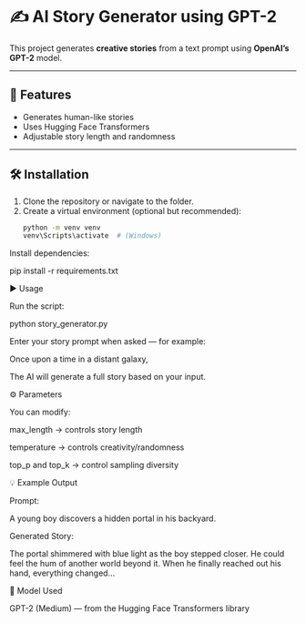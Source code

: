 # ✍️ AI Story Generator using GPT-2

This project generates **creative stories** from a text prompt using **OpenAI’s GPT-2** model.

---

## 🧠 Features
- Generates human-like stories
- Uses Hugging Face Transformers
- Adjustable story length and randomness

---

## 🛠️ Installation
1. Clone the repository or navigate to the folder.
2. Create a virtual environment (optional but recommended):
   ```bash
   python -m venv venv
   venv\Scripts\activate  # (Windows)

Install dependencies:

pip install -r requirements.txt

▶️ Usage

Run the script:

python story_generator.py


Enter your story prompt when asked — for example:

Once upon a time in a distant galaxy,


The AI will generate a full story based on your input.

⚙️ Parameters

You can modify:

max_length → controls story length

temperature → controls creativity/randomness

top_p and top_k → control sampling diversity

💡 Example Output

Prompt:

A young boy discovers a hidden portal in his backyard.

Generated Story:

The portal shimmered with blue light as the boy stepped closer. He could feel the hum of another world beyond it. When he finally reached out his hand, everything changed...

🧰 Model Used

GPT-2 (Medium) — from the Hugging Face Transformers library